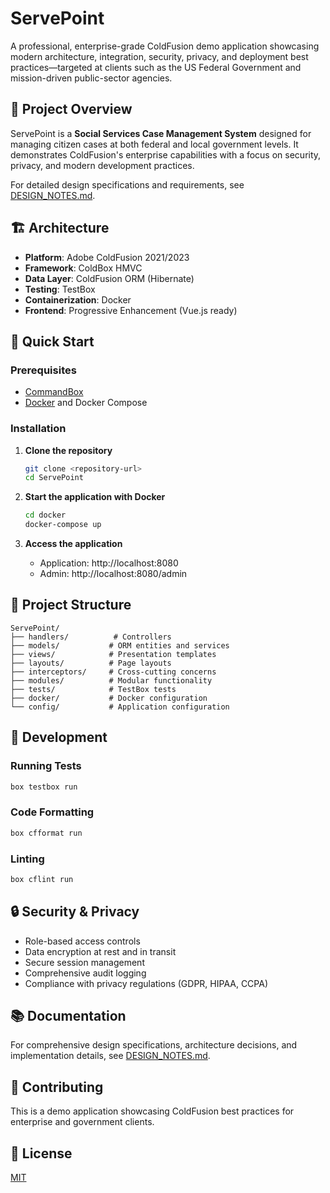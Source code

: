 # ServePoint

A professional, enterprise-grade ColdFusion demo application showcasing modern architecture, integration, security, privacy, and deployment best practices—targeted at clients such as the US Federal Government and mission-driven public-sector agencies.

## 🎯 Project Overview

ServePoint is a **Social Services Case Management System** designed for managing citizen cases at both federal and local government levels. It demonstrates ColdFusion's enterprise capabilities with a focus on security, privacy, and modern development practices.

For detailed design specifications and requirements, see [DESIGN_NOTES.md](DESIGN_NOTES.md).

## 🏗️ Architecture

- **Platform**: Adobe ColdFusion 2021/2023
- **Framework**: ColdBox HMVC
- **Data Layer**: ColdFusion ORM (Hibernate)
- **Testing**: TestBox
- **Containerization**: Docker
- **Frontend**: Progressive Enhancement (Vue.js ready)

## 🚀 Quick Start

### Prerequisites

- [CommandBox](https://www.ortussolutions.com/products/commandbox)
- [Docker](https://www.docker.com/) and Docker Compose

### Installation

1. **Clone the repository**
   ```bash
   git clone <repository-url>
   cd ServePoint
   ```

2. **Start the application with Docker**
   ```bash
   cd docker
   docker-compose up
   ```

3. **Access the application**
   - Application: http://localhost:8080
   - Admin: http://localhost:8080/admin

## 📁 Project Structure

```
ServePoint/
├── handlers/          # Controllers
├── models/           # ORM entities and services
├── views/            # Presentation templates
├── layouts/          # Page layouts
├── interceptors/     # Cross-cutting concerns
├── modules/          # Modular functionality
├── tests/            # TestBox tests
├── docker/           # Docker configuration
└── config/           # Application configuration
```

## 🔧 Development

### Running Tests
```bash
box testbox run
```

### Code Formatting
```bash
box cfformat run
```

### Linting
```bash
box cflint run
```

## 🔒 Security & Privacy

- Role-based access controls
- Data encryption at rest and in transit
- Secure session management
- Comprehensive audit logging
- Compliance with privacy regulations (GDPR, HIPAA, CCPA)

## 📚 Documentation

For comprehensive design specifications, architecture decisions, and implementation details, see [DESIGN_NOTES.md](DESIGN_NOTES.md).

## 🤝 Contributing

This is a demo application showcasing ColdFusion best practices for enterprise and government clients.

## 📄 License

[MIT](https://opensource.org/licenses/MIT)
